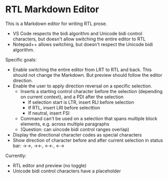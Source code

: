 # RTL Markdown Editor

This is a Markdown editor for writing RTL prose.

* VS Code respects the bidi algorithm and Unicode bidi control characters, but doesn't allow switching the entire editor to RTL
* Notepad++ allows switching, but doesn't respect the Unicode bidi algorithm.

Specific goals:

* Enable switching the entire editor from LRT to RTL and back. This should not change the Markdown. But preview should follow the editor direction.
* Enable the user to apply direction reversal on a specific selection.
  * Inserts a starting control character before the selection (depending on current context), and a PDI after the selection
    * If selection start is LTR, insert RLI before selection
    * If RTL, insert LRI before selecttion
    * If neutral, insert FSI
  * Command can't be used on a selection that spans multiple block elements, e.g. across multiple paragraphs
  * (Question: can uincode bidi control ranges overlap)
* Display the directional character codes as special characters
* Show direction of character before and after current selection in status bar: →→, →←, ←←, ←→

Currently:

* RTL editor and preview (no toggle)
* Unicode bidi control characters have a placeholder
